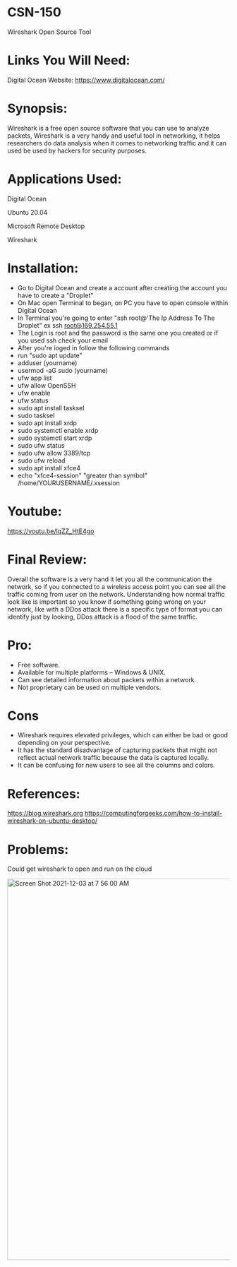 # CSN-150

Wireshark Open Source Tool

# Links You Will Need:
Digital Ocean Website: https://www.digitalocean.com/

# Synopsis:
Wireshark is a free open source software that you can use to analyze packets, Wireshark is a very handy and useful tool in networking, it helps researchers do data analysis
when it comes to networking traffic and it can used be used by hackers for security purposes. 

# Applications Used:
Digital Ocean

Ubuntu 20.04

Microsoft Remote Desktop

Wireshark

# Installation:

* Go to Digital Ocean and create a account after creating the account you have to create a "Droplet"
* On Mac open Terminal to began, on PC you have to open console within Digital Ocean
* In Terminal you're going to enter "ssh root@'The Ip Address To The Droplet" ex ssh root@169.254.55.1
* The Login is root and the password is the same one you created or if you used ssh check your email
* After you're loged in follow the following commands 
* run "sudo apt update"
* adduser (yourname)
* usermod -aG sudo (yourname)
* ufw app list
* ufw allow OpenSSH
* ufw enable
* ufw status
* sudo apt install tasksel
* sudo tasksel
* sudo apt install xrdp
* sudo systemctl enable xrdp
* sudo systemctl start xrdp
* sudo ufw status
* sudo ufw allow 3389/tcp
* sudo ufw reload
* sudo apt install xfce4
* echo "xfce4-session"  "greater than symbol"  /home/YOURUSERNAME/.xsession

# Youtube: 
https://youtu.be/lqZZ_HtE4go

# Final Review:

Overall the software is a very hand it let you all the communication the network, so if you connected to a wireless access point you can see all the traffic coming from user on the network. Understanding how normal traffic look like is important so you know if something going wrong on your network, like with a DDos attack there is a specific type of format you can identify just by looking, DDos attack is a flood of the same traffic.

# Pro:

* Free software.
* Available for multiple platforms – Windows & UNIX.
* Can see detailed information about packets within a network.
* Not proprietary can be used on multiple vendors.

# Cons

* Wireshark requires elevated privileges, which can either be bad or good depending on your perspective.
* It has the standard disadvantage of capturing packets that might not reflect actual network traffic because the data is captured locally.
* It can be confusing for new users to see all the columns and colors.


# References:

https://blog.wireshark.org
https://computingforgeeks.com/how-to-install-wireshark-on-ubuntu-desktop/

# Problems:

Could get wireshark to open and run on the cloud 

<img width="864" alt="Screen Shot 2021-12-03 at 7 56 00 AM" src="https://user-images.githubusercontent.com/90719446/144612796-f9a575df-42f7-4a03-b8d1-27dbf0205f46.png">







